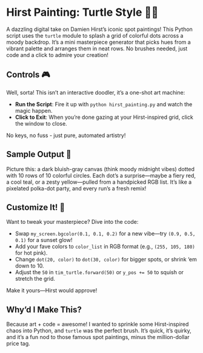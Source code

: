 # Hirst Painting: Turtle Style 🎨🐢

A dazzling digital take on Damien Hirst’s iconic spot paintings! This Python script uses the `turtle` module to splash a grid of colorful dots across a moody backdrop. It’s a mini masterpiece generator that picks hues from a vibrant palette and arranges them in neat rows. No brushes needed, just code and a click to admire your creation!

## Controls 🎮

Well, sorta! This isn’t an interactive doodler, it’s a one-shot art machine:
- **Run the Script**: Fire it up with `python hirst_painting.py` and watch the magic happen.
- **Click to Exit**: When you’re done gazing at your Hirst-inspired grid, click the window to close.

No keys, no fuss - just pure, automated artistry!

## Sample Output 🌟

Picture this: a dark bluish-gray canvas (think moody midnight vibes) dotted with 10 rows of 10 colorful circles. Each dot’s a surprise—maybe a fiery red, a cool teal, or a zesty yellow—pulled from a handpicked RGB list. It’s like a pixelated polka-dot party, and every run’s a fresh remix!

## Customize It! 🎉

Want to tweak your masterpiece? Dive into the code:
- Swap `my_screen.bgcolor(0.1, 0.1, 0.2)` for a new vibe—try `(0.9, 0.5, 0.1)` for a sunset glow!
- Add your fave colors to `color_list` in RGB format (e.g., `(255, 105, 180)` for hot pink).
- Change `dot(20, color)` to `dot(30, color)` for bigger spots, or shrink ‘em down to 10.
- Adjust the `50` in `tim_turtle.forward(50)` or `y_pos += 50` to squish or stretch the grid.

Make it yours—Hirst would approve!

## Why’d I Make This?

Because art + code = awesome! I wanted to sprinkle some Hirst-inspired chaos into Python, and `turtle` was the perfect brush. It’s quick, it’s quirky, and it’s a fun nod to those famous spot paintings, minus the million-dollar price tag.
